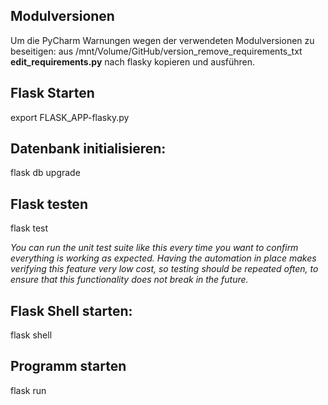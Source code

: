 Modulversionen
--------------
Um die PyCharm Warnungen wegen der verwendeten Modulversionen zu beseitigen:
aus /mnt/Volume/GitHub/version_remove_requirements_txt 
**edit_requirements.py** nach flasky kopieren und ausführen.


Flask Starten
-------------
export FLASK_APP-flasky.py

Datenbank initialisieren:
-------------------------
flask db upgrade

Flask testen
------------
flask test

_You can run the unit test suite like this every time you want to confirm everything is working as expected. Having the automation in place makes verifying this feature very low cost, so testing should be repeated often, to ensure that this functionality does not break in the future._


Flask Shell starten:
--------------------
flask shell

Programm starten
----------------
flask run